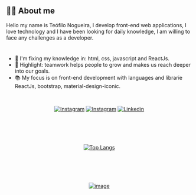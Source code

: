 ## 👨‍💻 About me

Hello my name is Teófilo Nogueira, I develop front-end web applications, I love technology and I have been looking for daily knowledge, I am willing to face any challenges as a developer.

#
- 🌲 I'm fixing my knowledge in: html, css, javascript and ReactJs.
- 🤗 Highlight: teamwork helps people to grow and makes us reach deeper into our goals.
- 📚 My focus is on front-end development with languages and librarie ReactJs, bootstrap, material-design-iconic.
<br />


[<div align="center">![Instagram](https://img.shields.io/badge/-Instagram-057a7b?style=for-the-badge&logo=school&logoColor=fff)](https://www.instagram.com/teo_nogueira/) [![Instagram](https://img.shields.io/badge/-beginjscript-057a7b?style=for-the-badge&logo=Instagram&logoColor=77bcef)](https://www.instagram.com/beginjscript/)  [![Linkedin](https://img.shields.io/badge/-linkedin-057a7b?style=for-the-badge&logo=linkedin&logoColor=bffff9)</div>](https://www.linkedin.com/in/teonogueira/)

#
<br /> <br />
[<div align="center"> ![Top Langs](https://github-readme-stats.vercel.app/api/top-langs/?username=TeoNogueira&layout=compact) </div>](https://github.com/TeoNogueira/github-readme-stats)

#
<br /> <br />

[<div align="center"> ![image](https://user-images.githubusercontent.com/53917980/120089574-37fe2600-c0d2-11eb-93cc-0a67da3aacb6.png) </div>](https://github.com/TeoNogueira/github-readme-stats)





